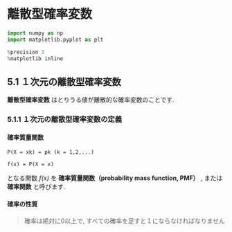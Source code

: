 # 離散型確率変数

```python
import numpy as np
import matplotlib.pyplot as plt

%precision 3
%matplotlib inline
```

## 5.1 １次元の離散型確率変数

**離散型確率変数** はとりうる値が離散的な確率変数のことです.

### 5.1.1 １次元の離散型確率変数の定義
#### 確率質量関数

```mathmatica
P(X = xk) = pk (k = 1,2,...)

f(x) = P(X = x)
```

となる関数 *f(x)* を **確率質量関数（probability mass function, PMF）** , または **確率関数** と呼びます.

#### 確率の性質

> 確率は絶対に0以上で, すべての確率を足すと１にならなければなりません

